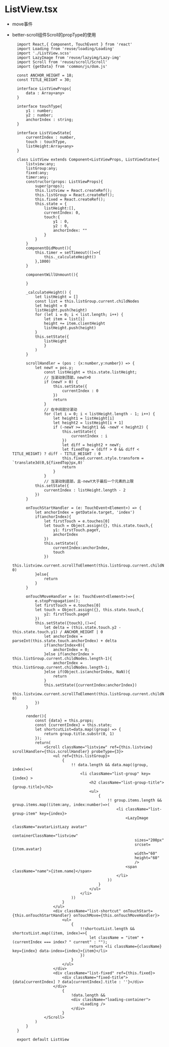 # ListView.tsx #

- move事件
- better-scroll组件Scroll的propType的使用


		import React,{ Component, TouchEvent } from 'react'
		import Loading from 'reuse/loading/Loading'
		import './ListView.scss'
		import LazyImage from 'reuse/lazyimg/Lazy-img'
		import Scroll from 'reuse/scroll/Scroll'
		import {getData} from 'common/js/dom.js'

		const ANCHOR_HEIGHT = 18;
		const TITLE_HEIGHT = 30;

		interface ListViewProps{
		    data : Array<any>
		}

		interface touchType{
		    y1 : number;
		    y2 : number;
		    anchorIndex : string;
		}

		interface ListViewState{
		    currentIndex : number,
		    touch : touchType,
		    listHeight:Array<any>
		}

		class ListView extends Component<ListViewProps, ListViewState>{
		    listview:any;
		    listGroup:any;
		    fixed:any;
		    timer:any;
		    constructor(props: ListViewProps){
		        super(props);
		        this.listview = React.createRef();
		        this.listGroup = React.createRef();
		        this.fixed = React.createRef();
		        this.state = {
		            listHeight:[],
		            currentIndex: 0,
		            touch:{
		                y1 : 0,
		                y2 : 0,
		                anchorIndex: ""
		            }
		        }
		    }
		    componentDidMount(){
		        this.timer = setTimeout(()=>{
		            this._calculateHeight()
		        },1000)
		    }

		    componentWillUnmount(){

		    }

		    _calculateHeight() {
		        let listHeight = []
		        const list = this.listGroup.current.childNodes
		        let height = 0
		        listHeight.push(height)
		        for (let i = 0; i < list.length; i++) {
		            let item = list[i]
		            height += item.clientHeight
		            listHeight.push(height)
		        }
		        this.setState({
		            listHeight
		            }
		        )
		    }

		    scrollHandler = (pos : {x:number,y:number}) => {
		        let newY = pos.y;
		            const listHeight = this.state.listHeight;
		            // 当滚动到顶部，newY>0
		            if (newY > 0) {
		                this.setState({
		                    currentIndex : 0
		                })
		                return
		            }
		            // 在中间部分滚动
		            for (let i = 0; i < listHeight.length - 1; i++) {
		                let height1 = listHeight[i]
		                let height2 = listHeight[i + 1]
		                if (-newY >= height1 && -newY < height2) {
		                    this.setState({
		                        currentIndex : i
		                    })
		                    let diff = height2 + newY;
		                    let fixedTop = (diff > 0 && diff < TITLE_HEIGHT) ? diff - TITLE_HEIGHT : 0
		                    this.fixed.current.style.transform = `translate3d(0,${fixedTop}px,0)`
		                    return
		                }
		            }
		            // 当滚动到底部，且-newY大于最后一个元素的上限
		        this.setState({
		            currentIndex : listHeight.length - 2
		        })
		    }

		    onTouchStartHandler = (e: TouchEvent<Element>) => {
		        let anchorIndex = getData(e.target, 'index')
		        if(anchorIndex){
		            let firstTouch = e.touches[0]
		            let touch = Object.assign({}, this.state.touch,{
		                y1: firstTouch.pageY,
		                anchorIndex
		            })
		            this.setState({
		                currentIndex:anchorIndex,
		                touch
		            })
		            this.listview.current.scrollToElement(this.listGroup.current.childNodes[anchorIndex], 0)
		        }else{
		            return
		        }
		    }

		    onTouchMoveHandler = (e: TouchEvent<Element>)=>{
		        e.stopPropagation();
		        let firstTouch = e.touches[0]
		        let touch = Object.assign({}, this.state.touch,{
		            y2: firstTouch.pageY
		        })
		        this.setState({touch},()=>{
		            let delta = (this.state.touch.y2 - this.state.touch.y1) / ANCHOR_HEIGHT | 0
		            let anchorIndex = parseInt(this.state.touch.anchorIndex) + delta
		            if(anchorIndex<0){
		                anchorIndex = 0;
		            }else if(anchorIndex > this.listGroup.current.childNodes.length-1){
		                anchorIndex = this.listGroup.current.childNodes.length-1;
		            }else if(Object.is(anchorIndex, NaN)){
		                return
		            }
		            this.setState({currentIndex:anchorIndex})
		            this.listview.current.scrollToElement(this.listGroup.current.childNodes[anchorIndex], 0)
		        })
		    }

		    render(){
		        const {data} = this.props;
		        const {currentIndex} = this.state;
		        let shortcutList=data.map((group) => {
		            return group.title.substr(0, 1)
		        });
		        return(
		            <Scroll className="listview" ref={this.listview} scrollHandler={this.scrollHandler} probeType={3}>
		                <ul ref={this.listGroup}>
		                    {
		                        !! data.length && data.map((group, index)=>(
		                            <li className="list-group" key={index} >
		                                <h2 className="list-group-title">{group.title}</h2>
		                                <ul>
		                                    {
		                                        !! group.items.length && group.items.map((item:any, index:number)=>(
		                                            <li className="list-group-item" key={index}>
		                                                <LazyImage
		                                                    className="avatarListLazy avatar"
		                                                    containerClassName="listview"
		                                                    sizes="200px"
		                                                    srcset={item.avatar}
		                                                    width="60"
		                                                    height="60"
		                                                    />
		                                                <span className="name">{item.name}</span>
		                                            </li>
		                                        ))
		                                    }
		                                </ul>
		                            </li>
		                        ))
		                    }
		                </ul>
		                <div className="list-shortcut" onTouchStart={this.onTouchStartHandler} onTouchMove={this.onTouchMoveHandler}>
		                    <ul>
		                        {
		                            !!shortcutList.length && shortcutList.map((item, index)=>{
		                                let className = "item" + (currentIndex === index? " current" : "");
		                                return <li className={className} key={index} data-index={index}>{item}</li>
		                            })
		                        }
		                    </ul>
		                </div>
		                <div className="list-fixed" ref={this.fixed}>
		                    <div className="fixed-title"> {data[currentIndex] ? data[currentIndex].title : ''}</div>
		                </div>
		                    {
		                        !data.length &&
		                        <div className="loading-container">
		                            <Loading />
		                        </div>
		                    }
		            </Scroll>
		        )
		    }
		}

		export default ListView





